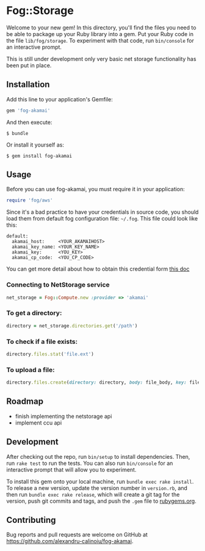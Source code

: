 # Fog::Storage

Welcome to your new gem! In this directory, you'll find the files you need to be able to package up your Ruby library into a gem. Put your Ruby code in the file `lib/fog/storage`. To experiment with that code, run `bin/console` for an interactive prompt.

This is still under development only very basic net storage functionality has been put in place.

## Installation

Add this line to your application's Gemfile:

```ruby
gem 'fog-akamai'
```

And then execute:

    $ bundle

Or install it yourself as:

    $ gem install fog-akamai

## Usage

Before you can use fog-akamai, you must require it in your application:

```ruby
require 'fog/aws'
```

Since it's a bad practice to have your credentials in source code, you should load them from default fog configuration file: ```~/.fog```. This file could look like this:

```
default:
  akamai_host:     <YOUR_AKAMAIHOST>
  akamai_key_name: <YOUR_KEY_NAME>
  akamai_key:      <YOU_KEY>
  akamai_cp_code:  <YOU_CP_CODE>
```

You can get more detail about how to obtain this credential form [this doc](https://control.akamai.com/dl/customers/NS/NS_Config_FS.pdf)

### Connecting to NetStorage service

```ruby
net_storage = Fog::Compute.new :provider => 'akamai'
```

### To get a directory:

```ruby
directory = net_storage.directories.get('/path')
```

### To check if a file exists:

```ruby
directory.files.stat('file.ext')
```

### To upload a file:

```ruby
directory.files.create(directory: directory, body: file_body, key: file_name)
```

## Roadmap

- finish implementing the netstorage api
- implement ccu api

## Development

After checking out the repo, run `bin/setup` to install dependencies. Then, run `rake test` to run the tests. You can also run `bin/console` for an interactive prompt that will allow you to experiment.

To install this gem onto your local machine, run `bundle exec rake install`. To release a new version, update the version number in `version.rb`, and then run `bundle exec rake release`, which will create a git tag for the version, push git commits and tags, and push the `.gem` file to [rubygems.org](https://rubygems.org).

## Contributing

Bug reports and pull requests are welcome on GitHub at https://github.com/alexandru-calinoiu/fog-akamai.

